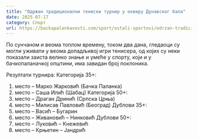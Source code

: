 ```yaml
---
title: "Одржан традиционални тениски турнир у оквиру Дунавског бала"
date: 2025-07-17
category: Спорт
url: https://backapalankavesti.com/sport/ostali-sportovi/odrzan-tradicionalni-teniski-turnir-u-okviru-dunavskog-bala/
---
```


По сунчаном и веома топлом времену, током два дана, гледаоци су могли уживати у веома допадљивој игри тенисера, од којих су неки показали заиста велико знање и умеће у спорту, који и у бачкопаланачкој општини, има завидан број поклоника.

Резултати турнира:
Категорија 35+:
1. место – Марко Жарковић (Бачка Паланка)
2. место – Саша Илић (Шабац)
Категорија 50+:
1. место – Драган Дринић (Српска Црња)
2. место – Милисав Павловић (Београд)
Дублови 35+:
1. место – Васић – Бугарин
2. место – Живановић – Нинковић
Дублови 50+:
1. место – Луковић – Кнежевић
2. место – Крњетин – Јандрић
